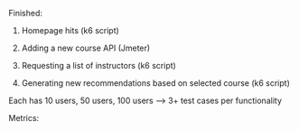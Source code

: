 Finished:

1. Homepage hits (k6 script)

2. Adding a new course API (Jmeter)

3. Requesting a list of instructors (k6 script)

4. Generating new recommendations based on selected course (k6 script)

Each has 10 users, 50 users, 100 users --> 3+ test cases per functionality

Metrics:
